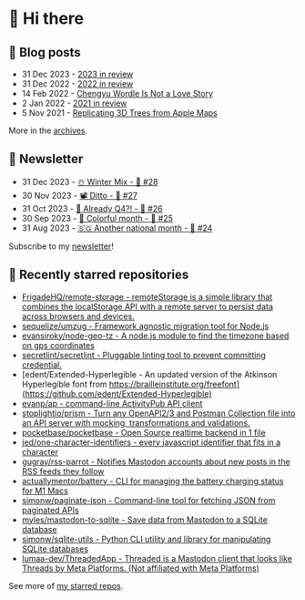 # 👋 Hi there

## 📝 Blog posts

<!-- feed start -->
- 31 Dec 2023 - [2023 in review](https://cheeaun.com/blog/2023/12/2023-in-review/)
- 31 Dec 2022 - [2022 in review](https://cheeaun.com/blog/2022/12/2022-in-review/)
- 14 Feb 2022 - [Chengyu Wordle Is Not a Love Story](https://cheeaun.com/blog/2022/02/chengyu-wordle-is-not-a-love-story/)
- 2 Jan 2022 - [2021 in review](https://cheeaun.com/blog/2022/01/2021-in-review/)
- 5 Nov 2021 - [Replicating 3D Trees from Apple Maps](https://cheeaun.com/blog/2021/11/replicating-3d-trees-apple-maps/)
<!-- feed end -->

More in the [archives](https://cheeaun.com/blog/archives/).

## 📰 Newsletter

<!-- newsletter start -->
- 31 Dec 2023 - [☃️ Winter Mix - 🥫 #28](https://cheeaun.substack.com/p/winter-mix-28)
- 30 Nov 2023 - [📽️ Ditto - 🥫 #27](https://cheeaun.substack.com/p/ditto-27)
- 31 Oct 2023 - [🫣 Already Q4?! - 🥫 #26](https://cheeaun.substack.com/p/already-q4-26)
- 30 Sep 2023 - [🎨 Colorful month - 🥫 #25](https://cheeaun.substack.com/p/colorful-month-25)
- 31 Aug 2023 - [🇸🇬 Another national month - 🥫 #24](https://cheeaun.substack.com/p/another-national-month-24)
<!-- newsletter end -->

Subscribe to my [newsletter](https://cheeaun.substack.com/)!

## 🌟 Recently starred repositories

<!-- starred repos start -->
- [FrigadeHQ/remote-storage - remoteStorage is a simple library that combines the localStorage API with a remote server to persist data across browsers and devices.](https://github.com/FrigadeHQ/remote-storage)
- [sequelize/umzug - Framework agnostic migration tool for Node.js](https://github.com/sequelize/umzug)
- [evansiroky/node-geo-tz - A node.js module to find the timezone based on gps coordinates](https://github.com/evansiroky/node-geo-tz)
- [secretlint/secretlint - Pluggable linting tool to prevent committing credential.](https://github.com/secretlint/secretlint)
- [edent/Extended-Hyperlegible - An updated version of the Atkinson Hyperlegible font from https://brailleinstitute.org/freefont](https://github.com/edent/Extended-Hyperlegible)
- [evanp/ap - command-line ActivityPub API client](https://github.com/evanp/ap)
- [stoplightio/prism - Turn any OpenAPI2/3 and Postman Collection file into an API server with mocking, transformations and validations.](https://github.com/stoplightio/prism)
- [pocketbase/pocketbase - Open Source realtime backend in 1 file](https://github.com/pocketbase/pocketbase)
- [jed/one-character-identifiers - every javascript identifier that fits in a character](https://github.com/jed/one-character-identifiers)
- [gugray/rss-parrot - Notifies Mastodon accounts about new posts in the RSS feeds they follow](https://github.com/gugray/rss-parrot)
- [actuallymentor/battery - CLI for managing the battery charging status for M1 Macs](https://github.com/actuallymentor/battery)
- [simonw/paginate-json - Command-line tool for fetching JSON from paginated APIs](https://github.com/simonw/paginate-json)
- [myles/mastodon-to-sqlite - Save data from Mastodon to a SQLite database](https://github.com/myles/mastodon-to-sqlite)
- [simonw/sqlite-utils - Python CLI utility and library for manipulating SQLite databases](https://github.com/simonw/sqlite-utils)
- [lumaa-dev/ThreadedApp - Threaded is a Mastodon client that looks like Threads by Meta Platforms. (Not affiliated with Meta Platforms)](https://github.com/lumaa-dev/ThreadedApp)
<!-- starred repos end -->

See more of [my starred repos](https://github.com/stars/cheeaun/).
